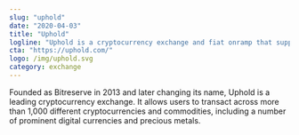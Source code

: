 ```yaml
---
slug: "uphold"
date: "2020-04-03"
title: "Uphold"
logline: "Uphold is a cryptocurrency exchange and fiat onramp that supports the SOL asset."
cta: "https://uphold.com/"
logo: /img/uphold.svg
category: exchange
---
```


Founded as Bitreserve in 2013 and later changing its name, Uphold is a leading cryptocurrency exchange. It allows users to transact across more than 1,000 different cryptocurrencies and commodities, including a number of prominent digital currencies and precious metals.

